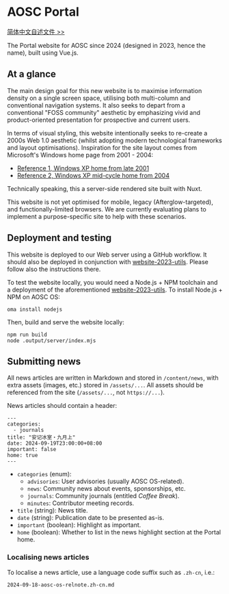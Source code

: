 AOSC Portal
===

[简体中文自述文件 >>](/README.zh-cn.md)

The Portal website for AOSC since 2024 (designed in 2023, hence the name),
built using Vue.js.

At a glance
---

The main design goal for this new website is to maximise information density
on a single screen space, utilising both multi-column and conventional
navigation systems. It also seeks to depart from a conventional "FOSS
community" aesthetic by emphasizing vivid and product-oriented presentation
for prospective and current users.

In terms of visual styling, this website intentionally seeks to re-create a
2000s Web 1.0 aesthetic (whilst adopting modern technological frameworks and
layout optimisations). Inspiration for the site layout comes from Microsoft's
Windows home page from 2001 - 2004:

- [Reference 1, Windows XP home from late 2001](https://web.archive.org/web/20011211230629/http://microsoft.com/windowsxp/default.asp)
- [Reference 2, Windows XP mid-cycle home from 2004](https://web.archive.org/web/20040204080626/http://www.microsoft.com/china/windows/default.mspx)

Technically speaking, this a server-side rendered site built with Nuxt.

This website is not yet optimised for mobile, legacy (Afterglow-targeted),
and functionally-limited browsers. We are currently evaluating plans to
implement a purpose-specific site to help with these scenarios.

Deployment and testing
---

This website is deployed to our Web server using a GitHub workflow. It should
also be deployed in conjunction with [website-2023-utils](https://github.com/AOSC-Dev/website-2023-utils).
Please follow also the instructions there.

To test the website locally, you would need a Node.js + NPM toolchain and a
deployment of the aforementioned [website-2023-utils](https://github.com/AOSC-Dev/website-2023-utils).
To install Node.js + NPM on AOSC OS:

```
oma install nodejs
```

Then, build and serve the website locally:

```
npm run build
node .output/server/index.mjs
```

Submitting news
---

All news articles are written in Markdown and stored in `/content/news`, with
extra assets (images, etc.) stored in `/assets/...`. All assets should be
referenced from the site (`/assets/...`, not `https://...`).

News articles should contain a header:

```
---
categories:
  - journals
title: "安记冰室・九月上"
date: 2024-09-19T23:00:00+08:00
important: false
home: true
---
```

- `categories` (enum):
    - `advisories`: User advisories (usually AOSC OS-related).
    - `news`: Community news about events, sponsorships, etc.
    - `journals`: Community journals (entitled *Coffee Break*).
    - `minutes`: Contributor meeting records.
- `title` (string): News title.
- `date` (string): Publication date to be presented as-is.
- `important` (boolean): Highlight as important.
- `home` (boolean): Whether to list in the news highlight section at the Portal home.

### Localising news articles

To localise a news article, use a language code suffix such as `.zh-cn`, i.e.:

```
2024-09-18-aosc-os-relnote.zh-cn.md
```
